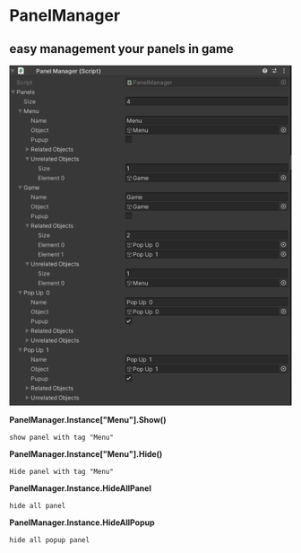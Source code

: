 # PanelManager
## easy management your panels in game

![mul83rry](https://github.com/mul83rry/PanelManager/blob/main/Panel%20Manager.PNG)


**PanelManager.Instance["Menu"].Show()**
```
show panel with tag "Menu"
```

**PanelManager.Instance["Menu"].Hide()**
```
Hide panel with tag "Menu"
```


**PanelManager.Instance.HideAllPanel**
```
hide all panel
```

**PanelManager.Instance.HideAllPopup**
```
hide all popup panel
```

